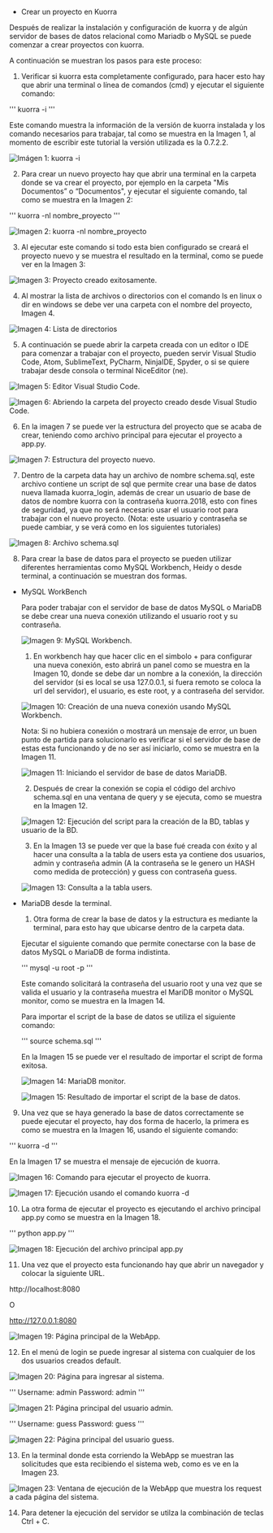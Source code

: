 * Crear un proyecto en Kuorra

Después de realizar la instalación y configuración de kuorra y de algún servidor de bases de datos relacional como Mariadb o MySQL se puede comenzar a crear proyectos con kuorra.

A continuación se muestran los pasos para este proceso:

1. Verificar si kuorra esta completamente configurado, para hacer esto hay que abrir una terminal o línea de comandos (cmd) y ejecutar el siguiente comando:

'''
kuorra -i
'''

Este comando muestra la información de la versión de kuorra instalada y los comando necesarios para trabajar, tal como se muestra en la Imagen 1, al momento de escribir este tutorial la versión utilizada es la 0.7.2.2.

![Imágen 1: kuorra -i](https://github.com/salvadorhm/kuorra/blob/master/docs/images/nuevo_proyecto00.png)


2. Para crear un nuevo proyecto hay que abrir una terminal en la carpeta donde se va crear el proyecto, por ejemplo en la carpeta "Mis Documentos” o “Documentos", y ejecutar el siguiente comando, tal como se muestra en la Imagen 2:

'''
kuorra -nl nombre_proyecto
'''

![Imagen 2: kuorra -nl nombre_proyecto](https://github.com/salvadorhm/kuorra/blob/master/docs/images/nuevo_proyecto01.png)


3. Al ejecutar este comando si todo esta bien configurado se creará el proyecto nuevo y se muestra el resultado en la terminal, como se puede ver en la Imagen 3:

![Imagen 3: Proyecto creado exitosamente.](https://github.com/salvadorhm/kuorra/blob/master/docs/images/nuevo_proyecto02.png)


4. Al mostrar la lista de archivos o directorios con el comando ls en linux o dir en windows se debe ver una carpeta con el nombre del proyecto, Imagen 4.

![Imagen 4: Lista de directorios](https://github.com/salvadorhm/kuorra/blob/master/docs/images/nuevo_proyecto03.png)


5. A continuación se puede abrir la carpeta creada con un editor o IDE para comenzar a trabajar con el proyecto, pueden servir Visual Studio Code, Atom, SublimeText, PyCharm, NinjaIDE, Spyder, o si se quiere trabajar desde consola o terminal NiceEditor (ne). 

![Imagen 5: Editor Visual Studio Code.](https://github.com/salvadorhm/kuorra/blob/master/docs/images/nuevo_proyecto04.png)


![Imagen 6: Abriendo la carpeta del proyecto creado desde Visual Studio Code.](https://github.com/salvadorhm/kuorra/blob/master/docs/images/nuevo_proyecto05.png)


6. En la imagen 7 se puede ver la estructura del proyecto que se acaba de crear, teniendo como archivo principal para ejecutar el proyecto a app.py.  

![Imagen 7: Estructura del proyecto nuevo.](https://github.com/salvadorhm/kuorra/blob/master/docs/images/nuevo_proyecto06.png)


7. Dentro de la carpeta data hay un archivo de nombre schema.sql, este archivo contiene un script de sql que permite crear una base de datos nueva llamada kuorra_login, además de crear un usuario de base de datos de nombre kuorra con la contraseña kuorra.2018, esto con fines de seguridad, ya que no será necesario usar el usuario root para trabajar con el nuevo proyecto. (Nota: este usuario y contraseña se puede cambiar, y se verá como en los siguientes tutoriales)

![Imagen 8: Archivo schema.sql](https://github.com/salvadorhm/kuorra/blob/master/docs/images/nuevo_proyecto07.png)


8. Para crear la base de datos para el proyecto se pueden utilizar diferentes herramientas como MySQL Workbench, Heidy o desde terminal, a continuación se muestran dos formas.

* MySQL WorkBench

    Para poder trabajar con el servidor de base de datos MySQL o MariaDB se debe crear una nueva conexión utilizando el usuario root y su contraseña.

    ![Imagen 9: MySQL Workbench.](https://github.com/salvadorhm/kuorra/blob/master/docs/images/nuevo_proyecto08.png)


    1. En workbench hay que hacer clic en el simbolo + para configurar una nueva conexión, esto abrirá un panel como se muestra en la Imagen 10, donde se debe dar un nombre a la conexión, la dirección del servidor (si es local se usa 127.0.0.1, si fuera remoto se coloca la url del servidor), el usuario, es este root, y a contraseña del servidor. 

    ![Imagen 10: Creación de una nueva conexión usando MySQL Workbench.](https://github.com/salvadorhm/kuorra/blob/master/docs/images/nuevo_proyecto09.png)


    Nota: Si no hubiera conexión o mostrará un mensaje de error, un buen punto de partida para solucionarlo es verificar si el servidor de base de estas esta funcionando y de no ser así iniciarlo, como se muestra en la Imagen 11.


    ![Imagen 11: Iniciando el servidor de base de datos MariaDB.](https://github.com/salvadorhm/kuorra/blob/master/docs/images/nuevo_proyecto10.png)


    2. Después de crear la conexión se copia el código del archivo schema.sql en una ventana de query y se ejecuta, como se muestra en la Imagen 12.

    ![Imagen 12: Ejecución del script para la creación de la BD, tablas y usuario de la BD.](https://github.com/salvadorhm/kuorra/blob/master/docs/images/nuevo_proyecto11.png)


    3. En la Imagen 13 se puede ver que la base fué creada con éxito y al hacer una consulta a la tabla de users esta ya contiene dos usuarios, admin y contraseña admin (A la contraseña se le genero un HASH como medida de protección) y guess con contraseña guess.

    ![Imagen 13: Consulta a la tabla users.](https://github.com/salvadorhm/kuorra/blob/master/docs/images/nuevo_proyecto12.png)


* MariaDB desde la terminal.

    1. Otra forma de crear la base de datos y la estructura es mediante la terminal, para esto hay que ubicarse dentro de la carpeta data.

    Ejecutar el siguiente comando que permite conectarse con la base de datos MySQL o MariaDB de forma indistinta.

    '''
    mysql -u root -p
    '''

    Este comando solicitará la contraseña del usuario root y una vez que se valida el usuario y la contraseña muestra el MariDB monitor o MySQL monitor, como se muestra en la Imagen 14.

    Para importar el script de la base de datos se utiliza el siguiente comando:

    '''
    source schema.sql
    '''

    En la Imagen 15 se puede ver el resultado de importar el script de forma exitosa.

    ![Imagen 14: MariaDB monitor.](https://github.com/salvadorhm/kuorra/blob/master/docs/images/nuevo_proyecto13.png)


    ![Imagen 15: Resultado de importar el script de la base de datos.](https://github.com/salvadorhm/kuorra/blob/master/docs/images/nuevo_proyecto14.png)


9. Una vez que se haya generado la base de datos correctamente se puede ejecutar el proyecto, hay dos forma de hacerlo, la primera es como se muestra en la Imagen 16, usando el siguiente comando:

'''
kuorra -d
'''

En la Imagen 17 se muestra el mensaje de ejecución de kuorra.


![Imagen 16: Comando para ejecutar el proyecto de kuorra.](https://github.com/salvadorhm/kuorra/blob/master/docs/images/nuevo_proyecto15.png)


![Imagen 17: Ejecución usando el comando kuorra -d](https://github.com/salvadorhm/kuorra/blob/master/docs/images/nuevo_proyecto16.png)


10. La otra forma de ejecutar el proyecto es ejecutando el archivo principal app.py como se muestra en la Imagen 18.

'''
python app.py
'''

![Imagen 18: Ejecución del archivo principal app.py](https://github.com/salvadorhm/kuorra/blob/master/docs/images/nuevo_proyecto17.png)

11. Una vez que el proyecto esta funcionando hay que abrir un navegador y colocar la siguiente URL.

http://localhost:8080

O

http://127.0.0.1:8080


![Imagen 19: Página principal de la WebApp.](https://github.com/salvadorhm/kuorra/blob/master/docs/images/nuevo_proyecto18.png)


12. En el menú de login se puede ingresar al sistema con cualquier de los dos usuarios creados default.


![Imagen 20: Página para ingresar al sistema.](https://github.com/salvadorhm/kuorra/blob/master/docs/images/nuevo_proyecto19.png)

'''
Username: admin
Password: admin
'''

![Imagen 21: Página principal del usuario admin.](https://github.com/salvadorhm/kuorra/blob/master/docs/images/nuevo_proyecto20.png)

'''
Username: guess
Password: guess
'''

![Imagen 22: Página principal del usuario guess.](https://github.com/salvadorhm/kuorra/blob/master/docs/images/nuevo_proyecto21.png)


13. En la terminal donde esta corriendo la WebApp se muestran las solicitudes que esta recibiendo el sistema web, como es ve en la Imagen 23.

![Imagen 23: Ventana de ejecución de la WebApp que muestra los request a cada página del sistema.](https://github.com/salvadorhm/kuorra/blob/master/docs/images/nuevo_proyecto22.png)

14. Para detener la ejecución del servidor se utilza la combinación de teclas Ctrl + C.
